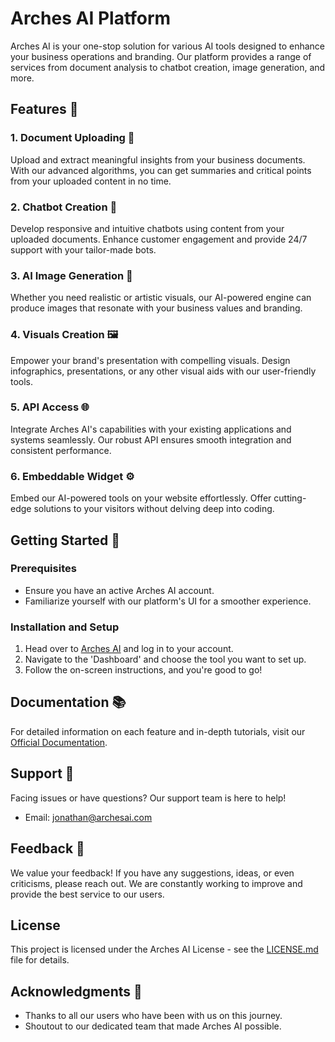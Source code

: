 # Arches AI Platform

Arches AI is your one-stop solution for various AI tools designed to enhance your business operations and branding. Our platform provides a range of services from document analysis to chatbot creation, image generation, and more.

## Features 🌟

### 1. Document Uploading 📄

Upload and extract meaningful insights from your business documents. With our advanced algorithms, you can get summaries and critical points from your uploaded content in no time.

### 2. Chatbot Creation 🤖

Develop responsive and intuitive chatbots using content from your uploaded documents. Enhance customer engagement and provide 24/7 support with your tailor-made bots.

### 3. AI Image Generation 🎨

Whether you need realistic or artistic visuals, our AI-powered engine can produce images that resonate with your business values and branding.

### 4. Visuals Creation 🖼️

Empower your brand's presentation with compelling visuals. Design infographics, presentations, or any other visual aids with our user-friendly tools.

### 5. API Access 🌐

Integrate Arches AI's capabilities with your existing applications and systems seamlessly. Our robust API ensures smooth integration and consistent performance.

### 6. Embeddable Widget ⚙️

Embed our AI-powered tools on your website effortlessly. Offer cutting-edge solutions to your visitors without delving deep into coding.

## Getting Started 🚀

### Prerequisites

- Ensure you have an active Arches AI account.
- Familiarize yourself with our platform's UI for a smoother experience.

### Installation and Setup

1. Head over to [Arches AI](http://platform.archesai.com) and log in to your account.
2. Navigate to the 'Dashboard' and choose the tool you want to set up.
3. Follow the on-screen instructions, and you're good to go!

## Documentation 📚

For detailed information on each feature and in-depth tutorials, visit our [Official Documentation](http://docs.archesai.com).

## Support 💪

Facing issues or have questions? Our support team is here to help!

- Email: jonathan@archesai.com

## Feedback 💌

We value your feedback! If you have any suggestions, ideas, or even criticisms, please reach out. We are constantly working to improve and provide the best service to our users.

## License

This project is licensed under the Arches AI License - see the [LICENSE.md](LICENSE.md) file for details.

## Acknowledgments 🙌

- Thanks to all our users who have been with us on this journey.
- Shoutout to our dedicated team that made Arches AI possible.
